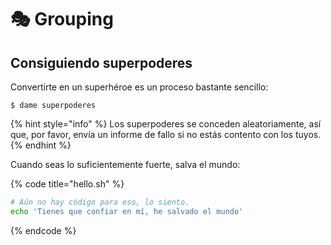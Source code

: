# 🎭 Grouping

## Consiguiendo superpoderes

Convertirte en un superhéroe es un proceso bastante sencillo:

```
$ dame superpoderes
```

{% hint style="info" %}
 Los superpoderes se conceden aleatoriamente, así que, por favor, envía un informe de fallo si no estás contento con los tuyos.
{% endhint %}

Cuando seas lo suficientemente fuerte, salva el mundo:

{% code title="hello.sh" %}
```bash
# Aún no hay código para eso, lo siento.
echo 'Tienes que confiar en mí, he salvado el mundo'
```
{% endcode %}



